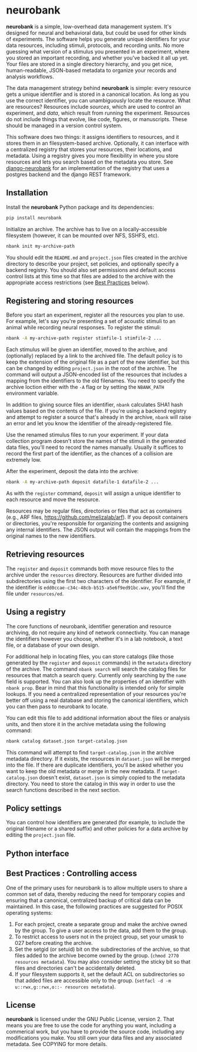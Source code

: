 # neurobank

**neurobank** is a simple, low-overhead data management system. It's designed for neural and behavioral data, but could be used for other kinds of experiments. The software helps you generate unique identifiers for your data resources, including stimuli, protocols, and recording units. No more guessing what version of a stimulus you presented in an experiment, where you stored an important recording, and whether you've backed it all up yet.  Your files are stored in a single directory hierarchy, and you get nice, human-readable, JSON-based metadata to organize your records and analysis workflows.

The data management strategy behind **neurobank** is simple: every resource gets a unique identifier and is stored in a canonical location. As long as you use the correct identifier, you can unambiguously locate the resource. What are resources? Resources include *sources*, which are used to control an experiment, and *data*, which result from running the experiment. Resources do not include things that evolve, like code, figures, or manuscripts. These should be managed in a version control system.

This software does two things: it assigns identifiers to resources, and it stores them in an filesystem-based archive. Optionally, it can interface with a centralized registry that stores your resources, their locations, and metadata. Using a registry gives you more flexibility in where you store resources and lets you search based on the metadata you store. See [django-neurobank](https://github.com/melizalab/django-neurobank) for an implementation of the registry that uses a postgres backend and the django REST framework.

## Installation

Install the **neurobank** Python package and its dependencies:

```bash
pip install neurobank
```

Initialize an archive. The archive has to live on a locally-accessible filesystem (however, it can be mounted over NFS, SSHFS, etc).

```bash
nbank init my-archive-path
```

You should edit the `README.md` and `project.json` files created in the archive directory to describe your project, set policies, and optionally specify a backend registry. You should also set permissions and default access control lists at this time so that files are added to the archive with the appropriate access restrictions (see [Best Practices](#best-practices) below).

## Registering and storing resources

Before you start an experiment, register all the resources you plan to use. For example, let's say you're presenting a set of acoustic stimuli to an animal while recording neural responses. To register the stimuli:

```bash
nbank -A my-archive-path register stimfile-1 stimfile-2 ...
```

Each stimulus will be given an identifier, moved to the archive, and (optionally) replaced by a link to the archived file.  The default policy is to keep the extension of the original file as a part of the new identifier, but this can be changed by editing `project.json` in the root of the archive. The command will output a JSON-encoded list of the resources that includes a mapping from the identifiers to the old filenames. You need to specify the archive loction either with the `-A` flag or by setting the `NBANK_PATH` environment variable.

In addition to giving source files an identifier, `nbank` calculates SHA1 hash values based on the contents of the file. If you're using a backend registry and attempt to register a source that's already in the archive, `nbank` will raise an error and let you know the identifier of the already-registered file.

Use the renamed stimulus files to run your experiment. If your data collection program doesn't store the names of the stimuli in the generated data files, you'll need to record the names manually. Usually it suffices to record the first part of the identifier, as the chances of a collision are extremely low.

After the experiment, deposit the data into the archive:

```bash
nbank -A my-archive-path deposit datafile-1 datafile-2 ...
```

As with the `register` command, `deposit` will assign a unique identifier to each resource and move the resource.

Resources may be regular files, directories or files that act as containers (e.g., ARF files, https://github.com/melizalab/arf). If you deposit containers or directories, you're responsible for organizing the contents and assigning any internal identifiers. The JSON output will contain the mappings from the original names to the new identifiers.

## Retrieving resources

The `register` and `deposit` commands both move resource files to the archive under the `resources` directory. Resources are further divided into subdirectories using the first two characters of the identifier. For example, if the identifier is `edd0ccae-c34c-48cb-b515-a5e6f9ed91bc.wav`, you'll find the file under `resources/ed`.

## Using a registry

The core functions of neurobank, identifier generation and resource archiving, do not require any kind of network connectivity. You can manage the identifiers however you choose, whether it's in a lab notebook, a text file, or a database of your own design.

For additional help in locating files, you can store catalogs (like those generated by the `register` and `deposit` commands) in the `metadata` directory of the archive. The command `nbank search` will search the catalog files for resources that match a search query. Currently only searching by the `name` field is supported. You can also look up the properties of an identifier with `nbank prop`. Bear in mind that this functionality is intended only for simple lookups. If you need a centralized representation of your resources you're better off using a real database and storing the canonical identifiers, which you can then pass to neurobank to locate.

You can edit this file to add additional information about the files or analysis units, and then store it in the archive metadata using the following command:

```bash
nbank catalog dataset.json target-catalog.json
```

This command will attempt to find `target-catalog.json` in the archive metadata directory. If it exists, the resources in `dataset.json` will be merged into the file. If there are duplicate identifiers, you'll be asked whether you want to keep the old metadata or merge in the new metadata. If `target-catalog.json` doesn't exist, `dataset.json` is simply copied to the metadata directory. You need to store the catalog in this way in order to use the search functions described in the next section.

## Policy settings

You can control how identifiers are generated (for example, to include the original filename or a shared suffix) and other policies for a data archive by editing the `project.json` file.

## Python interface


## Best Practices : Controlling access

One of the primary uses for neurobank is to allow multiple users to share a common set of data, thereby reducing the need for temporary copies and ensuring that a canonical, centralized backup of critical data can be maintained. In this case, the following practices are suggested for POSIX operating systems:

1. For each project, create a separate group and make the archive owned by the group. To give a user access to the data, add them to the group.
2. To restrict access to users not in the project group, set your umask to 027 before creating the archive.
3. Set the setgid (or setuid) bit on the subdirectories of the archive, so that files added to the archive become owned by the group. (`chmod 2770 resources metadata`). You may also consider setting the sticky bit so that files and directories can't be accidentally deleted.
4. If your filesystem supports it, set the default ACL on subdirectories so that added files are accessible only to the group. (`setfacl -d -m u::rwx,g::rwx,o::- resources metadata`).


## License

**neurobank** is licensed under the GNU Public License, version 2. That means you are free to use the code for anything you want, including a commerical work, but you have to provide the source code, including any modifications you make. You still own your data files and any associated metadata. See COPYING for more details.
